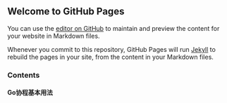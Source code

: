 ## Welcome to GitHub Pages

You can use the [editor on GitHub](https://github.com/DuLinRain/go-notes/edit/gh-pages/index.md) to maintain and preview the content for your website in Markdown files.

Whenever you commit to this repository, GitHub Pages will run [Jekyll](https://jekyllrb.com/) to rebuild the pages in your site, from the content in your Markdown files.

### Contents
#### Go协程基本用法
